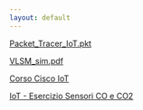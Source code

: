 ```yaml
---
layout: default
---
```


[Packet_Tracer_IoT.pkt](./pkt_iot.pka)

[VLSM_sim.pdf](/VLSM_sim.pdf)

[Corso Cisco IoT](https://www.netacad.com/courses/exploring-iot-cisco-packet-tracer?courseLang=en-US)

[IoT - Esercizio Sensori CO e CO2](https://www.alfredocentinaro.it/laboratori/cisco-packet-tracer/iot-sensori-di-co-e-co2-con-allarme/)

